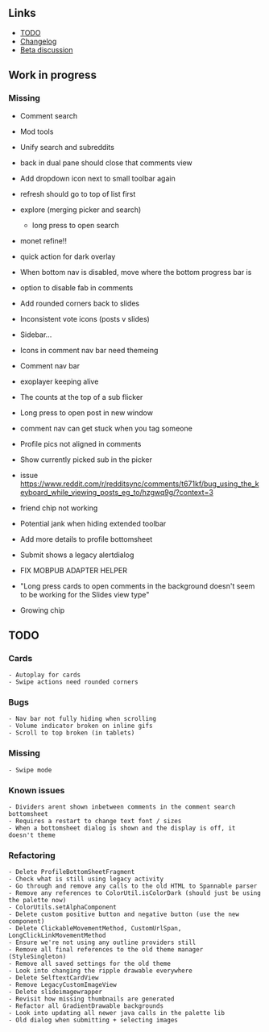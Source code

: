 ## Links

- [TODO](https://todo.syncforreddit.com)
- [Changelog](https://todo.syncforreddit.com/Changelog)
- [Beta discussion](https://todo.syncforreddit.com/discussion)

## Work in progress

### Missing
- Comment search
- Mod tools
- Unify search and subreddits

- back in dual pane should close that comments view
- Add dropdown icon next to small toolbar again
- refresh should go to top of list first
- explore (merging picker and search)
	- long press to open search
- monet refine!!
- quick action for dark overlay

- When bottom nav is disabled, move where the bottom progress bar is
- option to disable fab in comments
- Add rounded corners back to slides
- Inconsistent vote icons (posts v slides)
- Sidebar...
- Icons in comment nav bar need themeing
- Comment nav bar
- exoplayer keeping alive
- The counts at the top of a sub flicker
- Long press to open post in new window
- comment nav can get stuck when you tag someone
- Profile pics not aligned in comments
- Show currently picked sub in the picker	
- issue https://www.reddit.com/r/redditsync/comments/t671kf/bug_using_the_keyboard_while_viewing_posts_eg_to/hzgwq9g/?context=3	
- friend chip not working
- Potential jank when hiding extended toolbar
- Add more details to profile bottomsheet	
- Submit shows a legacy alertdialog
- FIX MOBPUB ADAPTER HELPER
- "Long press cards to open comments in the background doesn't seem to be working for the Slides view type"
- Growing chip

## TODO

### Cards
	- Autoplay for cards
	- Swipe actions need rounded corners

### Bugs
	- Nav bar not fully hiding when scrolling
	- Volume indicator broken on inline gifs
	- Scroll to top broken (in tablets)

### Missing
	- Swipe mode

### Known issues
	- Dividers arent shown inbetween comments in the comment search bottomsheet
	- Requires a restart to change text font / sizes
	- When a bottomsheet dialog is shown and the display is off, it doesn't theme

### Refactoring
	- Delete ProfileBottomSheetFragment
	- Check what is still using legacy activity
	- Go through and remove any calls to the old HTML to Spannable parser
	- Remove any references to ColorUtil.isColorDark (should just be using the palette now)
	- ColorUtils.setAlphaComponent
	- Delete custom positive button and negative button (use the new component)
	- Delete ClickableMovementMethod, CustomUrlSpan, LongClickLinkMovementMethod
	- Ensure we're not using any outline providers still
	- Remove all final references to the old theme manager (StyleSingleton)
	- Remove all saved settings for the old theme
	- Look into changing the ripple drawable everywhere
	- Delete SelftextCardView
	- Remove LegacyCustomImageView
	- Delete slideimagewrapper
	- Revisit how missing thumbnails are generated
	- Refactor all GradientDrawable backgrounds
	- Look into updating all newer java calls in the palette lib
	- Old dialog when submitting + selecting images